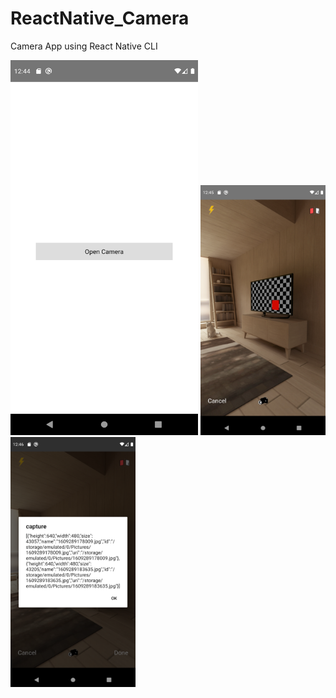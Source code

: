 # ReactNative_Camera
Camera App using React Native CLI

<img src="screenshots/1.png" width="300" height="600" />
<img src="screenshots/2.png" width="200" height="400" />
<img src="screenshots/3.png" width="200" height="400" />
